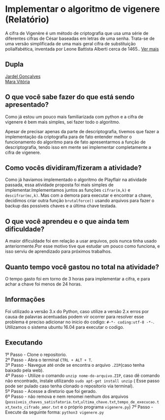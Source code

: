 # Implementar o algoritmo de vigenere (Relatório)
A cifra de Vigenère é um método de criptografia que usa uma série de diferentes cifras de César baseadas em letras de uma senha. Trata-se de uma versão simplificada de uma mais geral cifra de substituição polialfabética, inventada por Leone Battista Alberti cerca de 1465.. [Ver mais](https://pt.wikipedia.org/wiki/Cifra_de_Vigenère)
## Dupla
[Jardel Gonçalves](https://github.com/JardelGoncalves/)<br>
[Mara Vitória](https://github.com/maravitoria04/)
<br>

## O que você sabe fazer do que está sendo apresentado?
Como já estou um pouco mais familiarizada com python e a cifra de vigenere é bem mais simples, sei fazer todo o algoritmo.


Apesar de precisar apenas da parte de descriptografia, tivemos que fazer a implementação da criptografia para de fato entender melhor o funcionamento do algoritmo para de fato apresentarmos a função de descriptografia, tendo isso em mente sei implementar completamente a cifra de vigenere.

## Como vocês dividiram/fizeram a atividade?
Como já haviamos implementado o algoritmo de Playflair na atividade passada, essa atividade proposta foi mais simples de implementar.Implementamos juntos as funções `cifrar(m,k)` e `descifrar(mc,k)`. Mas com a demora para executar e encontrar a chave, decidimos criar outra função `brutalforce()` usando arquivos para fazer o backup das possíveis chaves e a última chave testada.<br>


## O que você aprendeu e o que ainda tem dificuldade?
A maior dificuldade foi em relação a usar arquivos, pois nunca tinha usado anteriormente.Ṕor esse motivo tive que estudar um pouco como funciona, e isso serviu de aprendizado para próximos trabalhos. 


## Quanto tempo você gastou no total na atividade?
O tempo gasto foi em torno de 3 horas para implementar a cifra, e para achar a chave foi menos de 24 horas.


## Informações
Foi utilizado a versão 3.x do Python, caso utilize a versão 2.x erros por causa de palavras acentuadas podem vir ocorrer para 
resolver esse problema é preciso adicionar no inicio do codigo: `#-*- coding:utf-8 -*-`.<br>
Utilizamos o sistema ubuntu 16.04 para executar o codigo.<br>

## Executando
1º Passo - Clone o repositorio.<br>
2º Passo - Abra o terminal `CTRL + ALT + T`.<br>
3º Passo - Navegue até onde se encontra o arquivo `.ZIP`(caso tenha baixado pela web).<br>
4º Passo - Utilize o comando `unzip nome-do-arquivo.ZIP`, caso dê comando não encontrado, instale utilizando `sudo apt-get install unzip` ( 
Esse passo pode ser pulado caso tenha clonado o repositorio via terminal).<br>
5º Passo - Acesse a diretorio que foi gerado.<br>
6º Passo - não remova e nem renomei nenhum dos arquivos (`possiveis_chaves_satisfatoria.txt`,`ultima_chave.txt`,`tempo_de_execucao.txt`,`texto_cifrado_amor.txt` e o próprio programa `vigenere.py`)
7º Passo - Execute da seguinte forma: `python3 vigenere.py`
